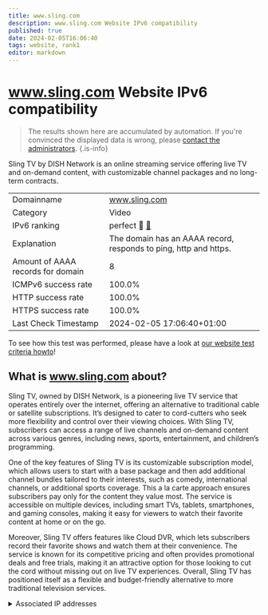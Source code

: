 ```yaml
---
title: www.sling.com
description: www.sling.com Website IPv6 compatibility
published: true
date: 2024-02-05T16:06:40
tags: website, rank1
editor: markdown
---
```


# www.sling.com Website IPv6 compatibility

> The results shown here are accumulated by automation. If you're convinced the displayed data is wrong, please [contact the administrators](/howto/chat). 
{.is-info}

Sling TV by DISH Network is an online streaming service offering live TV and on-demand content, with customizable channel packages and no long-term contracts.


|   |   |
| - | - |
| Domainname | www.sling.com
| Category | Video |
| IPv6 ranking | perfect :1st_place_medal: [🔗](/howto/ranking) |
| Explanation | The domain has an AAAA record, responds to ping, http and https. |
| Amount of AAAA records for domain | 8 |
| ICMPv6 success rate | 100.0%|
| HTTP success rate | 100.0% |
| HTTPS success rate | 100.0% |
| Last Check Timestamp | 2024-02-05 17:06:40+01:00 |

To see how this test was performed, please have a look at [our website test criteria howto](/howto/testcriteria/website)!


## What is www.sling.com about?
Sling TV, owned by DISH Network, is a pioneering live TV service that operates entirely over the internet, offering an alternative to traditional cable or satellite subscriptions. It’s designed to cater to cord-cutters who seek more flexibility and control over their viewing choices. With Sling TV, subscribers can access a range of live channels and on-demand content across various genres, including news, sports, entertainment, and children’s programming.

One of the key features of Sling TV is its customizable subscription model, which allows users to start with a base package and then add additional channel bundles tailored to their interests, such as comedy, international channels, or additional sports coverage. This a la carte approach ensures subscribers pay only for the content they value most. The service is accessible on multiple devices, including smart TVs, tablets, smartphones, and gaming consoles, making it easy for viewers to watch their favorite content at home or on the go.

Moreover, Sling TV offers features like Cloud DVR, which lets subscribers record their favorite shows and watch them at their convenience. The service is known for its competitive pricing and often provides promotional deals and free trials, making it an attractive option for those looking to cut the cord without missing out on live TV experiences. Overall, Sling TV has positioned itself as a flexible and budget-friendly alternative to more traditional television services.



<details>
<summary>Associated IP addresses</summary>

2600:9000:2251:f800:19:979a:4fc0:93a1

2600:9000:2251:200:19:979a:4fc0:93a1

2600:9000:2251:1800:19:979a:4fc0:93a1

2600:9000:2251:3400:19:979a:4fc0:93a1

2600:9000:2251:3c00:19:979a:4fc0:93a1

2600:9000:2251:9c00:19:979a:4fc0:93a1

2600:9000:2251:a800:19:979a:4fc0:93a1

2600:9000:2251:e200:19:979a:4fc0:93a1

</details>
